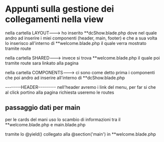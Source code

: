 # Appunti sulla gestione dei collegamenti nella view

nella cartella LAYOUT---> ho inserito **dcShow.blade.php dove nel quale andro ad inserire i miei componenti (header, main, footer) e che a sua volta lo inserisco all'interno di **welcome.blade.php il quale verra mostrato tramite route

nella cartella SHARED---> invece si trova **welcome.blade.php il quale poi tramite route sara linkato alla pagina 

nella cartella COMPONENTS---> ci sono come detto prima i componenti che poi andro ad inserire all'interno di **dcShow.blade.php

--------HEADER---------
nell'header avremo i link del menu, per far si che al click portino alla pagina richiesta useremo le routes

## passaggio dati per main

per le cards del mani uso lo scambio di informazioni tra il **welcome.blade.php e main.blade.php

tramite lo @yield() collegato alla @section('main') in **welcome.blade.php
